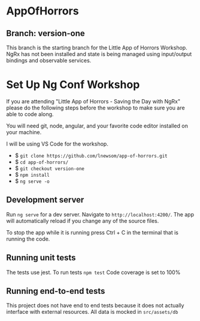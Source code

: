 # AppOfHorrors

## Branch: version-one
This branch is the starting branch for the Little App of Horrors Workshop. NgRx has not been installed and state is being managed using input/output bindings and observable services.

# Set Up Ng Conf Workshop
If you are attending "Little App of Horrors - Saving the Day with NgRx" please do the following steps before the workshop to make sure you are able to code along. 

You will need git, node, angular, and your favorite code editor installed on your machine. 

I will be using VS Code for the workshop.

* $ `git clone https://github.com/lnewsom/app-of-horrors.git`
* $ `cd app-of-horrors/`
* $ `git checkout version-one`
* $ `npm install`
* $ `ng serve -o`

## Development server

Run `ng serve` for a dev server. Navigate to `http://localhost:4200/`. The app will automatically reload if you change any of the source files. 

To stop the app while it is running press Ctrl + C in the terminal that is running the code.

## Running unit tests

The tests use jest. To run tests `npm test` 
Code coverage is set to 100%

## Running end-to-end tests

This project does not have end to end tests because it does not actually interface with external resources. All data is mocked in `src/assets/db`
